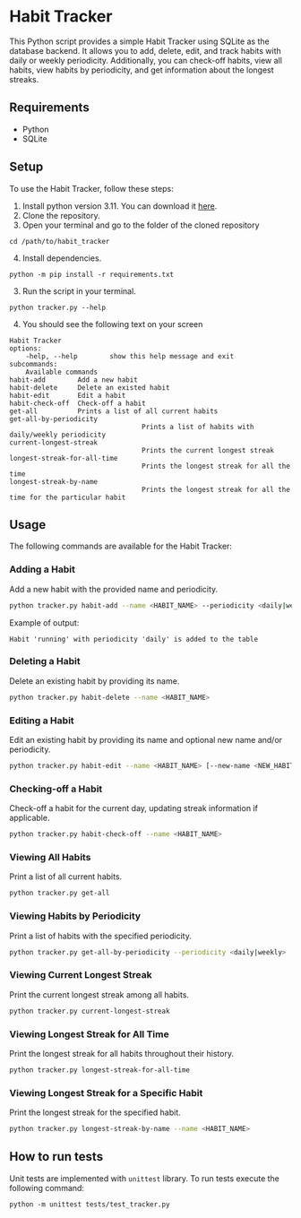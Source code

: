 # Habit Tracker

This Python script provides a simple Habit Tracker using SQLite as 
the database backend. It allows you to add, delete, edit, 
and track habits with daily or weekly periodicity. Additionally, 
you can check-off habits, view all habits, view habits by periodicity, 
and get information about the longest streaks.

## Requirements

- Python
- SQLite

## Setup

To use the Habit Tracker, follow these steps:

1. Install python version 3.11. You can download it [here](https://www.python.org/downloads/).
2. Clone the repository.
3. Open your terminal and go to the folder of the cloned repository
```commandline
cd /path/to/habit_tracker
```
4. Install dependencies.
```commandline
python -m pip install -r requirements.txt
```
3. Run the script in your terminal.
```commandline
python tracker.py --help
```
4. You should see the following text on your screen
```commandline
Habit Tracker
options:
	-help, --help        show this help message and exit
subcommands:
	Available commands
habit-add        Add a new habit
habit-delete     Delete an existed habit
habit-edit       Edit a habit
habit-check-off  Check-off a habit
get-all          Prints a list of all current habits
get-all-by-periodicity
								 Prints a list of habits with daily/weekly periodicity
current-longest-streak
								 Prints the current longest streak
longest-streak-for-all-time
								 Prints the longest streak for all the time
longest-streak-by-name
								 Prints the longest streak for all the time for the particular habit
```



## Usage

The following commands are available for the Habit Tracker:

### Adding a Habit

Add a new habit with the provided name and periodicity.

```bash
python tracker.py habit-add --name <HABIT_NAME> --periodicity <daily|weekly>
```

Example of output:

```shell
Habit 'running' with periodicity 'daily' is added to the table
```

### Deleting a Habit

Delete an existing habit by providing its name.

```bash
python tracker.py habit-delete --name <HABIT_NAME>
```

### Editing a Habit

Edit an existing habit by providing its name and optional new name and/or periodicity.

```bash
python tracker.py habit-edit --name <HABIT_NAME> [--new-name <NEW_HABIT_NAME>] [--new-periodicity <daily|weekly>]
```

### Checking-off a Habit

Check-off a habit for the current day, updating streak information if applicable.

```bash
python tracker.py habit-check-off --name <HABIT_NAME>
```

### Viewing All Habits

Print a list of all current habits.

```bash
python tracker.py get-all
```

### Viewing Habits by Periodicity

Print a list of habits with the specified periodicity.


```bash
python tracker.py get-all-by-periodicity --periodicity <daily|weekly>
```

### Viewing Current Longest Streak

Print the current longest streak among all habits.

```bash
python tracker.py current-longest-streak
```

### Viewing Longest Streak for All Time

Print the longest streak for all habits throughout their history.


```bash
python tracker.py longest-streak-for-all-time
```

### Viewing Longest Streak for a Specific Habit

Print the longest streak for the specified habit.


```bash
python tracker.py longest-streak-by-name --name <HABIT_NAME>
```

## How to run tests

Unit tests are implemented with `unittest` library. 
To run tests execute the following command:

```shell
python -m unittest tests/test_tracker.py
```